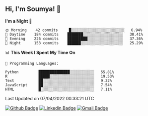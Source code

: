 ## Hi, I'm Soumya! 👋

<!--START_SECTION:waka-->
**I'm a Night 🦉** 

```text
🌞 Morning    42 commits     █░░░░░░░░░░░░░░░░░░░░░░░░   6.94% 
🌆 Daytime    184 commits    ███████░░░░░░░░░░░░░░░░░░   30.41% 
🌃 Evening    226 commits    █████████░░░░░░░░░░░░░░░░   37.36% 
🌙 Night      153 commits    ██████░░░░░░░░░░░░░░░░░░░   25.29%

```


📊 **This Week I Spent My Time On** 

```text
💬 Programming Languages: 

Python         ██████████████░░░░░░░░░░░   55.81% 
R              █████░░░░░░░░░░░░░░░░░░░░   19.53% 
Text           ██░░░░░░░░░░░░░░░░░░░░░░░   9.32% 
JavaScript     ██░░░░░░░░░░░░░░░░░░░░░░░   7.54% 
HTML           █░░░░░░░░░░░░░░░░░░░░░░░░   7.11%
```


 Last Updated on 07/04/2022 00:33:21 UTC
<!--END_SECTION:waka-->

[![Github Badge](https://img.shields.io/badge/-rubyruins-grey?style=for-the-badge&logo=github&logoColor=white&link=https://github.com/rubyruins/)](https://www.github.com/rubyruins/) 
[![Linkedin Badge](https://img.shields.io/badge/-Soumya%20Parekh-0072b1?style=for-the-badge&logo=Linkedin&logoColor=white&link=https://www.linkedin.com/in/Soumya-Parekh/)](https://www.linkedin.com/in/Soumya-Parekh/) 
[![Gmail Badge](https://img.shields.io/badge/-soumyaparekh.me@gmail.com-c14438?style=for-the-badge&logo=Gmail&logoColor=white&link=mailto:soumyaparekh.me@gmail.com)](mailto:soumyaparekh.me@gmail.com) 
